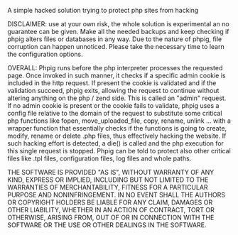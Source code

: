 A simple hacked solution trying to protect php sites from hacking

DISCLAIMER: use at your own risk, the whole solution is experimental an no guarantee can be given. Make all the needed backups and keep checking if phpig alters files or databases in any way. Due to the nature of phpig, file corruption can happen unnoticed. Please take the necessary time to learn the configuration options.

OVERALL: Phpig runs before the php interpreter processes the requested page. Once invoked in such manner, it checks if a specific admin cookie is included in the http request. If present the cookie is validated and if the validation succeed, phpig exits, allowing the request to continue without altering anything on the php / zend side. This is called an "admin" request. If no admin cookie is present or the cookie fails to validate, phpig uses a config file relative to the domain of the request to substitute some critical php functions like fopen, move_uploaded_file, copy, rename, unlink ... with a wrapper function that essentially checks if the functions is going to create, modify, rename or delete .php files, thus effectively hacking the website. If such hacking effort is detected, a die() is called and the php execution for this single request is stopped. Phpig can be told to protect also other critical files like .tpl files, configuration files, log files and whole paths.

THE SOFTWARE IS PROVIDED "AS IS", WITHOUT WARRANTY OF ANY KIND, EXPRESS OR IMPLIED, INCLUDING BUT NOT LIMITED TO THE WARRANTIES OF MERCHANTABILITY, FITNESS FOR A PARTICULAR PURPOSE AND NONINFRINGEMENT. IN NO EVENT SHALL THE AUTHORS OR COPYRIGHT HOLDERS BE LIABLE FOR ANY CLAIM, DAMAGES OR OTHER LIABILITY, WHETHER IN AN ACTION OF CONTRACT, TORT OR OTHERWISE, ARISING FROM,
  OUT OF OR IN CONNECTION WITH THE SOFTWARE OR THE USE OR OTHER DEALINGS IN THE
  SOFTWARE.

